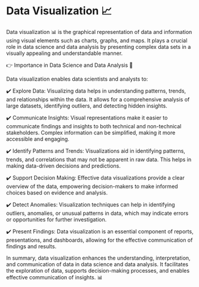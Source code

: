 # Data Visualization :chart_with_upwards_trend:

Data visualization :bar_chart: is the graphical representation of data and information using visual elements such as charts, graphs, and maps. It plays a crucial role in data science and data analysis by presenting complex data sets in a visually appealing and understandable manner.

:point_right: Importance in Data Science and Data Analysis :mag_right:

Data visualization enables data scientists and analysts to:

:heavy_check_mark: Explore Data: Visualizing data helps in understanding patterns, trends, and relationships within the data. It allows for a comprehensive analysis of large datasets, identifying outliers, and detecting hidden insights.

:heavy_check_mark: Communicate Insights: Visual representations make it easier to communicate findings and insights to both technical and non-technical stakeholders. Complex information can be simplified, making it more accessible and engaging.

:heavy_check_mark: Identify Patterns and Trends: Visualizations aid in identifying patterns, trends, and correlations that may not be apparent in raw data. This helps in making data-driven decisions and predictions.

:heavy_check_mark: Support Decision Making: Effective data visualizations provide a clear overview of the data, empowering decision-makers to make informed choices based on evidence and analysis.

:heavy_check_mark: Detect Anomalies: Visualization techniques can help in identifying outliers, anomalies, or unusual patterns in data, which may indicate errors or opportunities for further investigation.

:heavy_check_mark: Present Findings: Data visualization is an essential component of reports, presentations, and dashboards, allowing for the effective communication of findings and results.

In summary, data visualization enhances the understanding, interpretation, and communication of data in data science and data analysis. It facilitates the exploration of data, supports decision-making processes, and enables effective communication of insights. :bar_chart:
